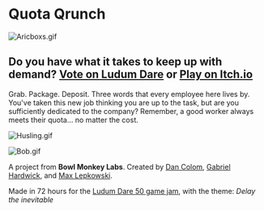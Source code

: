 # Quota Qrunch

![Aricboxs.gif](https://static.jam.vg/raw/ecb/32/z/4c1f9.gif)

## Do you have what it takes to keep up with demand? [Vote on Ludum Dare](https://ldjam.com/events/ludum-dare/50/quota-qrunch) or [Play on Itch.io](https://bowlmonkeylabs.itch.io/ludum-dare-50)

Grab. Package. Deposit. Three words that every employee here lives by. You've taken this new job thinking you are up to the task, but are you sufficiently dedicated to the company?  Remember, a good worker always meets their quota... no matter the cost.


![Husling.gif](https://static.jam.vg/raw/ecb/32/z/4ba4b.gif)

![Bob.gif](https://static.jam.vg/raw/ecb/32/z/4b89c.gif)

A project from **Bowl Monkey Labs**. Created by [Dan Colom](https://furtivefungi.itch.io/), [Gabriel Hardwick](http://merc37.itch.io/), and [Max Lepkowski](https://maxlep.itch.io/).

Made in 72 hours for the [Ludum Dare 50 game jam](https://ldjam.com/events/ludum-dare/50), with the theme: _Delay the inevitable_
